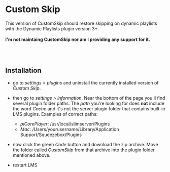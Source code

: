 Custom Skip
====

This version of CustomSkip should restore skipping on dynamic playlists with the Dynamic Playlists plugin version 3+.<br><br>
**I'm not maintaing CustomSkip nor am I providing any support for it.**


<br><br>

## Installation

* go to *settings > plugins* and uninstall the currently installed version of *Custom Skip*.

* then go to *settings > information*. Near the bottom of the page you'll find several plugin folder paths. The *path* you're looking for does **not** include the word *Cache* and it's not the server plugin folder that contains built-in LMS plugins. Examples of correct paths:
    * *piCorePlayer*: /usr/local/slimserver/Plugins
    * *Mac*: /Users/yourusername/Library/Application Support/Squeezebox/Plugins

* now click the green *Code* button and download the zip archive. Move the folder called *CustomSkip* from that archive into the plugin folder mentioned above.

* restart LMS
<br><br>
